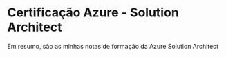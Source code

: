 # Certificação Azure - Solution Architect

Em resumo, são as minhas notas de formação da Azure Solution Architect